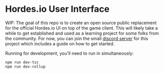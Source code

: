 # Hordes.io User Interface
WIP: The goal of this repo is to create an open source public replacement for the official Hordes.io UI on top of the game client. 
This will likely take a while to get established and used as a learning project for some folks from the community.
For now, you can join the small [discord server](http://https://discord.gg/jpYjGv7CTb) for this project which includes a guide on how to get started.

Running for development, you'll need to run in simultaneously:
```
npm run dev-tsc
npm run dev-rollup
```